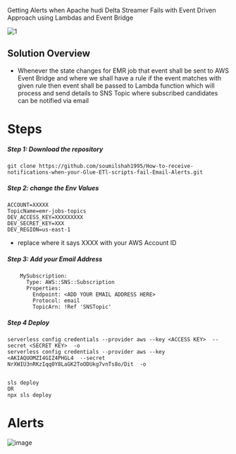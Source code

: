 
Getting Alerts when Apache hudi Delta Streamer Fails with Event Driven Approach using Lambdas and Event Bridge 


![1](https://user-images.githubusercontent.com/39345855/230165531-9bd8c5b6-a559-445c-8e5b-8e24c084b663.JPG)

## Solution Overview 
* Whenever the state changes for EMR job that event shall be sent to AWS Event Bridge and where we shall have a rule if the event matches with given rule then event shall be passed to Lambda function which will process and send details to SNS Topic where subscribed candidates can be notified via email

# Steps 

##### Step 1: Download the repository

```
git clone https://github.com/soumilshah1995/How-to-receive-notifications-when-your-Glue-ETl-scripts-fail-Email-Alerts.git
```

##### Step 2: change the Env Values
```
ACCOUNT=XXXXX
TopicName=emr-jobs-topics
DEV_ACCESS_KEY=XXXXXXXXX
DEV_SECRET_KEY=XXX
DEV_REGION=us-east-1
```

* replace where it says XXXX with your AWS Account ID

##### Step 3: Add your Email Address

```
    MySubscription:
      Type: AWS::SNS::Subscription
      Properties:
        Endpoint: <ADD YOUR EMAIL ADDRESS HERE>
        Protocol: email
        TopicArn: !Ref 'SNSTopic'
```


##### Step 4 Deploy

```
serverless config credentials --provider aws --key <ACCESS KEY>  --secret <SECRET KEY>  -o
serverless config credentials --provider aws --key <AKIAQUOMZI4GIZ4PHGL4  --secret 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  -o


sls deploy
OR
npx sls deploy

```

# Alerts 
![image](https://user-images.githubusercontent.com/39345855/230177625-69670cac-58da-4daf-be58-0a18a72b930b.png)
